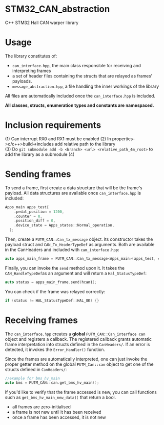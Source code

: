 # STM32_CAN_abstraction
C++ STM32 Hall CAN warper library

# Usage

The library constitutes of:

- `can_interface.hpp`, the main class responsible for receiving and interpreting frames
- a set of header files containing the structs that are relayed as frames' payloads.
- `message_abstraction.hpp`, a file handling the inner workings of the library

All files are automatically included once the `can_interface.hpp` is included.

**All classes, structs, enumeration types and constants are namespaced.**

# Inclusion requirements

(1) Can interrupt RX0 and RX1 must be enabled
(2) In properties->c/c++>build->includes add relative path to the library\
(3) Do `git submodule add -b <branch> <url> <relative_path_4m_root>` to add the library as a submodule
(4)

# Sending frames

To send a frame, first create a data structure that will be the frame's payload. All data structures are available once `can_interface.hpp` is included:

```c++
Apps_main apps_test{
    .pedal_position = 1200,
    .counter = 0,
    .position_diff = 0,
    .device_state = Apps_states::Normal_operation,
  };
```

Then, create a `PUTM_CAN::Can_tx_message` object. Its constructor takes the payload struct and `CAN_Tx_HeaderTypeDef` as arguments. Both are available in the CanHeaders and included with `can_interface.hpp`:

```c++
auto apps_main_frame = PUTM_CAN::Can_tx_message<Apps_main>(apps_test, can_tx_header_APPS_MAIN);
```

Finally, you can invoke the `send` method upon it. It takes the `CAN_HandleTypeDef`as an argument and will return a `Hal_StatusTypeDef`:

```c++
auto status = apps_main_frame.send(hcan1);
```

You can check if the frame was relayed correctly:

```c++
if (status != HAL_StatusTypeDef::HAL_OK) {}
```

# Receiving frames

The `can_interface.hpp` creates a **global** `PUTM_CAN::Can_interface can` object and registers a callback. The registered callback grants automatic frame interpretation into structs defined in the `CanHeaders/`. If an error is detected, it invokes the `Error_Handler()` function.

Since the frames are automatically interpreted, one can just invoke the proper getter method on the global `PUTM_Can::can` object to get one of the structs defined in `CanHeaders/`:

```c++
//example for bms_hv_main
auto bms = PUTM_CAN::can.get_bms_hv_main();
```

If you'd like to verify that the frame accessed is new, you can call functions such as `get_bms_hv_main_new_data()` that return a bool.

- all frames are zero-initialised
- a frame is not new until it has been received
- once a frame has been accessed, it is not new
